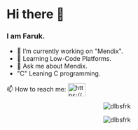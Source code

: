<h1> Hi there 👋 </h1>
<h3>I am Faruk.</h3>


- 🔭 I’m currently working on "Mendix".
- 🌱 Learning Low-Code Platforms.
- 💬 Ask me about Mendix.
- "C" Leaning C programming.
<p>
📫 How to reach me:  <a href="https://linkedin.com/in/farukdelibas/" target="blank"><img align="center" src="https://raw.githubusercontent.com/rahuldkjain/github-profile-readme-generator/master/src/images/icons/Social/linked-in-alt.svg" alt="https://www.linkedin.com/in/sfarukdelibas/" height="30" width="40" /></a>
</p>
<p align="center"> <img src="https://komarev.com/ghpvc/?username=dlbsfrk&label=Profile%20views&color=0e75b6&style=flat" alt="dlbsfrk" /> </p>

<p align="center" ><img src="https://github-readme-stats.vercel.app/api/top-langs?username=dlbsfrk&show_icons=true&locale=en&layout=compact" alt="dlbsfrk" /></p>

